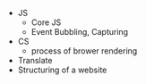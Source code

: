 - JS
  - Core JS
  - Event Bubbling, Capturing
- CS
  - process of brower rendering
- Translate
- Structuring of a website
